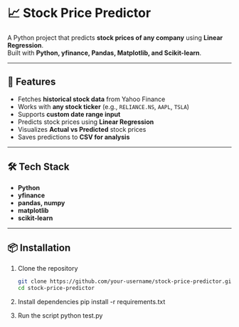 # 📈 Stock Price Predictor  

A Python project that predicts **stock prices of any company** using **Linear Regression**.  
Built with **Python, yfinance, Pandas, Matplotlib, and Scikit-learn**.  

---

## 🚀 Features  
- Fetches **historical stock data** from Yahoo Finance  
- Works with **any stock ticker** (e.g., `RELIANCE.NS`, `AAPL`, `TSLA`)  
- Supports **custom date range input**  
- Predicts stock prices using **Linear Regression**  
- Visualizes **Actual vs Predicted** stock prices  
- Saves predictions to **CSV for analysis**  

---

## 🛠️ Tech Stack  
- **Python**  
- **yfinance**  
- **pandas, numpy**  
- **matplotlib**  
- **scikit-learn**  

---

## 📦 Installation  

1. Clone the repository  
   ```bash
   git clone https://github.com/your-username/stock-price-predictor.git
   cd stock-price-predictor
   
2. Install dependencies
   pip install -r requirements.txt

3. Run the script
   python test.py
 


   
